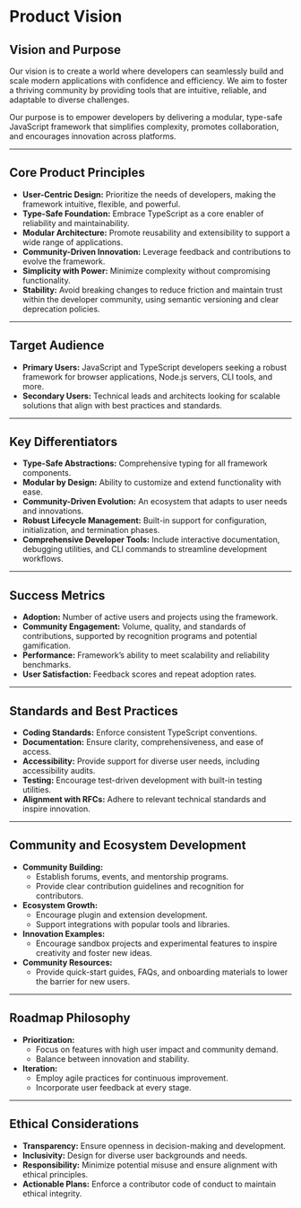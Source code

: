 # Product Vision

## **Vision and Purpose**

Our vision is to create a world where developers can seamlessly build and scale modern applications with confidence and efficiency. We aim to foster a thriving community by providing tools that are intuitive, reliable, and adaptable to diverse challenges.

Our purpose is to empower developers by delivering a modular, type-safe JavaScript framework that simplifies complexity, promotes collaboration, and encourages innovation across platforms.

---

## **Core Product Principles**

- **User-Centric Design:** Prioritize the needs of developers, making the framework intuitive, flexible, and powerful.
- **Type-Safe Foundation:** Embrace TypeScript as a core enabler of reliability and maintainability.
- **Modular Architecture:** Promote reusability and extensibility to support a wide range of applications.
- **Community-Driven Innovation:** Leverage feedback and contributions to evolve the framework.
- **Simplicity with Power:** Minimize complexity without compromising functionality.
- **Stability:** Avoid breaking changes to reduce friction and maintain trust within the developer community, using semantic versioning and clear deprecation policies.

---

## **Target Audience**

- **Primary Users:** JavaScript and TypeScript developers seeking a robust framework for browser applications, Node.js servers, CLI tools, and more.
- **Secondary Users:** Technical leads and architects looking for scalable solutions that align with best practices and standards.

---

## **Key Differentiators**

- **Type-Safe Abstractions:** Comprehensive typing for all framework components.
- **Modular by Design:** Ability to customize and extend functionality with ease.
- **Community-Driven Evolution:** An ecosystem that adapts to user needs and innovations.
- **Robust Lifecycle Management:** Built-in support for configuration, initialization, and termination phases.
- **Comprehensive Developer Tools:** Include interactive documentation, debugging utilities, and CLI commands to streamline development workflows.

---

## **Success Metrics**

- **Adoption:** Number of active users and projects using the framework.
- **Community Engagement:** Volume, quality, and standards of contributions, supported by recognition programs and potential gamification.
- **Performance:** Framework’s ability to meet scalability and reliability benchmarks.
- **User Satisfaction:** Feedback scores and repeat adoption rates.

---

## **Standards and Best Practices**

- **Coding Standards:** Enforce consistent TypeScript conventions.
- **Documentation:** Ensure clarity, comprehensiveness, and ease of access.
- **Accessibility:** Provide support for diverse user needs, including accessibility audits.
- **Testing:** Encourage test-driven development with built-in testing utilities.
- **Alignment with RFCs:** Adhere to relevant technical standards and inspire innovation.

---

## **Community and Ecosystem Development**

- **Community Building:**
  - Establish forums, events, and mentorship programs.
  - Provide clear contribution guidelines and recognition for contributors.
- **Ecosystem Growth:**
  - Encourage plugin and extension development.
  - Support integrations with popular tools and libraries.
- **Innovation Examples:**
  - Encourage sandbox projects and experimental features to inspire creativity and foster new ideas.
- **Community Resources:**
  - Provide quick-start guides, FAQs, and onboarding materials to lower the barrier for new users.

---

## **Roadmap Philosophy**

- **Prioritization:**
  - Focus on features with high user impact and community demand.
  - Balance between innovation and stability.
- **Iteration:**
  - Employ agile practices for continuous improvement.
  - Incorporate user feedback at every stage.

---

## **Ethical Considerations**

- **Transparency:** Ensure openness in decision-making and development.
- **Inclusivity:** Design for diverse user backgrounds and needs.
- **Responsibility:** Minimize potential misuse and ensure alignment with ethical principles.
- **Actionable Plans:** Enforce a contributor code of conduct to maintain ethical integrity.
